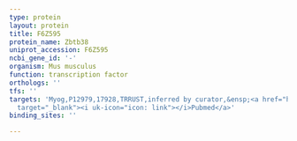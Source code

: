 ```yaml
---
type: protein
layout: protein
title: F6Z595
protein_name: Zbtb38
uniprot_accession: F6Z595
ncbi_gene_id: '-'
organism: Mus musculus
function: transcription factor
orthologs: ''
tfs: ''
targets: 'Myog,P12979,17928,TRRUST,inferred by curator,&ensp;<a href="https://www.ncbi.nlm.nih.gov/pubmed/?term=21625269%5Buid%5D+OR+29087512%5Buid%5D"
  target="_blank"><i uk-icon="icon: link"></i>Pubmed</a>'
binding_sites: ''

---
```

